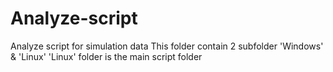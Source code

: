 # Analyze-script
Analyze script for simulation data
This folder contain 2 subfolder 'Windows' & 'Linux'
'Linux' folder is the main script folder
